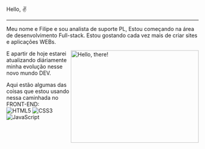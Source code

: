 Hello, ✌
<hr>

Meu nome e Filipe e sou analista de suporte PL, Estou começando na área de desenvolvimento Full-stack.
Estou gostando cada vez mais de criar sites e aplicações WEBs.

<a href="#">
<img src="https://media1.tenor.com/images/a7bd6b94430c1e66148d580209e377c5/tenor.gif?itemid=5043108" title="hello" width="335" height="243" align="right" alt="Hello, there!">
</a>

E apartir de hoje estarei atualizando diáriamente minha evolução nesse novo mundo DEV.

Aqui estão algumas das coisas que estou usando nessa caminhada no FRONT-END:
<br>
![HTML5](https://img.shields.io/badge/-HTML5-E34F26?style=flat&labelColor=E34F26&logo=html5&logoColor=ffffff)
![CSS3](https://img.shields.io/badge/-CSS3-1572B6?style=flat&labelColor=1572B6&logo=css3&logoColor=ffffff)
![JavaScript](https://img.shields.io/badge/-JavaScript-F7DF1E?style=flat&labelColor=F7DF1E&logo=javascript&logoColor=000000)

